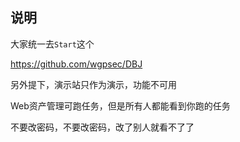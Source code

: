 ## 说明

大家统一去`Start`这个

https://github.com/wgpsec/DBJ

另外提下，演示站只作为演示，功能不可用

Web资产管理可跑任务，但是所有人都能看到你跑的任务

不要改密码，不要改密码，改了别人就看不了了